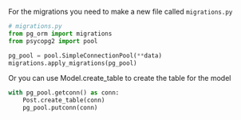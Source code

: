 For the migrations you need to make a new file called `migrations.py`
```python
# migrations.py
from pg_orm import migrations
from psycopg2 import pool

pg_pool = pool.SimpleConnectionPool(**data)
migrations.apply_migrations(pg_pool)
```
Or you can use Model.create_table to create the table for the model 
```python
with pg_pool.getconn() as conn:
    Post.create_table(conn)
    pg_pool.putconn(conn)
```
